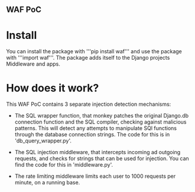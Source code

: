 ## WAF PoC

# Install
You can install the package with '''pip install waf''' and use the package with '''import waf'''. 
The package adds itself to the Django projects Middleware and apps.

# How does it work?
This WAF PoC contains 3 separate injection detection mechanisms:

- The SQL wrapper function, that monkey patches the original Django.db connection function and the SQL compiler, checking against malicious patterns. This will detect any attempts to manipulate SQl functions through the database connection strings. The code for this is in 'db_query_wrapper.py'.

- The SQL injection middleware, that intercepts incoming ad outgoing requests, and checks for strings that can be used for injection. You can find the code for this in 'middleware.py'.

- The rate limiting middleware limits each user to 1000 requests per minute, on a running base. 
